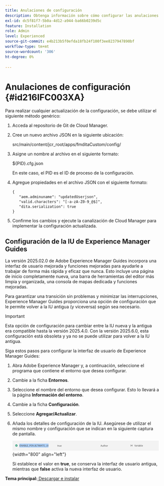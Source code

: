 ```yaml
---
title: Anulaciones de configuración
description: Obtenga información sobre cómo configurar las anulaciones de configuración
exl-id: dc5f81f7-5b0a-4d12-a944-ba66b0239d5c
feature: Installation
role: Admin
level: Experienced
source-git-commit: e4b213b5f0efda18fb24f100f3ee8237947890bf
workflow-type: tm+mt
source-wordcount: '306'
ht-degree: 0%

---
```


# Anulaciones de configuración {#id216IFC003XA}

Para realizar cualquier actualización de la configuración, se debe utilizar el siguiente método genérico:

1. Acceda al repositorio de Git de Cloud Manager.

1. Cree un nuevo archivo JSON en la siguiente ubicación:

   src/main/content/jcr\_root/apps/fmditaCustom/config/

1. Asigne un nombre al archivo en el siguiente formato:

   $\{PID\}.cfg.json

   En este caso, el PID es el ID de proceso de la configuración.

1. Agregue propiedades en el archivo JSON con el siguiente formato:

   ```
   {
      "aem.adminuname": "updatedUserjson",
      "valid.characters": "[-a-zA-Z0-9_@$]",
      "dita.serialization": true
   }
   ```

1. Confirme los cambios y ejecute la canalización de Cloud Manager para implementar la configuración actualizada.

## Configuración de la IU de Experience Manager Guides

La versión 2025.02.0 de Adobe Experience Manager Guides incorpora una interfaz de usuario mejorada y funciones mejoradas para ayudarle a trabajar de forma más rápida y eficaz que nunca. Esto incluye una página de inicio completamente nueva, una barra de herramientas del editor más limpia y organizada, una consola de mapas dedicada y funciones mejoradas.

Para garantizar una transición sin problemas y minimizar las interrupciones, Experience Manager Guides proporciona una opción de configuración que le permite volver a la IU antigua (y viceversa) según sea necesario.

>[!IMPORTANT]
>
> Esta opción de configuración para cambiar entre la IU nueva y la antigua era compatible hasta la versión 2025.4.0. Con la versión 2025.6.0, esta configuración está obsoleta y ya no se puede utilizar para volver a la IU antigua.

Siga estos pasos para configurar la interfaz de usuario de Experience Manager Guides:

1. Abra Adobe Experience Manager y, a continuación, seleccione el programa que contiene el entorno que desea configurar.
2. Cambie a la ficha **Entornos**.
3. Seleccione el nombre del entorno que desea configurar. Esto lo llevará a la página **Información del entorno**.
4. Cambie a la ficha **Configuración**.
5. Seleccione **Agregar/Actualizar**.
6. Añada los detalles de configuración de la IU. Asegúrese de utilizar el mismo nombre y configuración que se indican en la siguiente captura de pantalla.

   ![](assets/enable-penultimate-ui.png){width="800" align="left"}

   Si establece el valor en **true**, se conserva la interfaz de usuario antigua, mientras que **false** activa la nueva interfaz de usuario.



**Tema principal:**[ Descargar e instalar](download-install.md)
